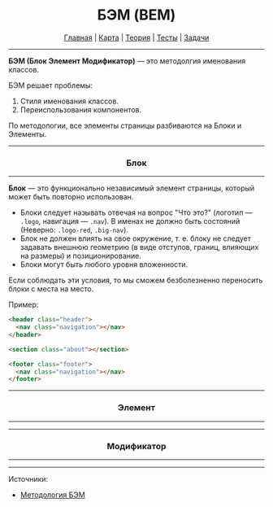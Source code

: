<div align="center">

# БЭМ (BEM)

[Главная](https://github.com/dollaween/junior-roadmap/)
|
[Карта](/roadmap/README.md)
|
[Теория](/theory/README.md)
|
[Тесты](/tests/README.md)
|
[Задачи](/tasks/README.md)

</div>

---

**БЭМ (Блок Элемент Модификатор)** — это методолгия именования классов.

БЭМ решает проблемы:
1. Стиля именования классов.
2. Переиспользования компонентов.

По методологии, все элементы страницы разбиваются на Блоки и Элементы.

---

<div align="center">

### Блок

</div>

---

**Блок** — это функционально независимый элемент страницы, который может быть повторно использован.

- Блоки следует называть отвечая на вопрос "Что это?" (логотип — `.logo`, навигация — `.nav`). В именах не должно быть состояний (Неверно: `.logo-red`, `.big-nav`).
- Блок не должен влиять на свое окружение, т. е. блоку не следует задавать внешнюю геометрию (в виде отступов, границ, влияющих на размеры) и позиционирование.
- Блоки могут быть любого уровня вложенности.

Если соблюдать эти условия, то мы сможем безболезненно переносить блоки с места на место.

Пример:
```html
<header class="header">
  <nav class="navigation"></nav>
</header>

<section class="about"></section>

<footer class="footer">
  <nav class="navigation"></nav>
</footer>
```

---

<div align="center">

### Элемент

</div>

---


---

<div align="center">

### Модификатор

</div>

---

---

Источники:
- [Методология БЭМ](https://ru.bem.info/methodology/)
